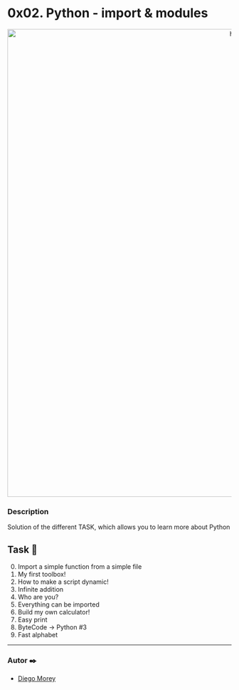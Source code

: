 # 0x02. Python - import & modules
<p align="center">
  <img src="https://files.realpython.com/media/Python-Modules-and-Packages-An-Introduction_Watermarked.20936240a94d.jpg" width="1050" title="hover text">
</p>

### Description
Solution of the different TASK, which allows you to learn more about Python

## Task 📄
0. Import a simple function from a simple file
1. My first toolbox!
2. How to make a script dynamic!
3. Infinite addition
4. Who are you?
5. Everything can be imported
6. Build my own calculator!
7. Easy print
8. ByteCode -> Python #3
9. Fast alphabet
***

### Autor ✒️
* [Diego Morey](https://github.com/DAlons27)